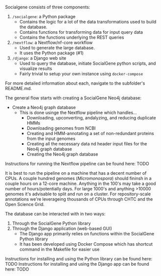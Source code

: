 Socialgene consists of three components:

1. `/socialgene`: a Python package
    - Contains the logic for a lot of the data transformations used to build the database.
    - Contains functions for transforming data for input query data
    - Contains the functions underlying the REST queries
2. `/nextflow`: a Nextflow/nf-core workflow
    - Used to generate the large database.
    - It uses the Python package (#1)
3. `/django`: a Django web site
    - Used to query the database, initiate SocialGene python scripts, and visualize results
    - Fairly trivial to setup your own instance using `docker-compose`

For more detailed information about each, navigate to the subfolder's README.md.

The general flow starts with creating a SocialGene Neo4j database:

- Create a Neo4j graph database
  - This is done usinge the Nextflow pipeline which handles...
    - Downloading, upconverting, andalyzing, and reducing duplicate HMMs
    - Downloading genomes from NCBI
    - Creating and HMM-annotating a set of non-redundant proteins from the input genomes
    - Creating all the necessary data nd header input files for the Neo4j graph database
    - Creating the Neo4j graph database

Instructions for running the Nextflow pipeline can be found here: TODO

It is best to run the pipeline on a machine that has a decent number of CPUs. A couple hundred genomes (*Micromonospora*) should fininsh in a couple hours on a 12-core machine. Anything in the 100's may take a good number of hours/potentially days. For large 1000's and anything >10000 genomes it's advisable to split and run on a cluster. For repository-scale annotations we're leverageing thousands of CPUs through CHTC and the Open Science Grid.

The database can be interacted with in two ways:

1) Through the SocialGene Python library
2) Through the Django application (web-based GUI)
    - The Django app primarily relies on functions within the SocialGene Python library
    - It has been developed using Docker Compose which has shortcut command in the Makefile for easier use

Instructions for installing and using the Python library can be found here: TODO
Instructions for installing and using the Django app can be found here: TODO
